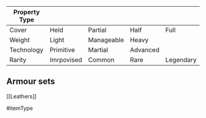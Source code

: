 
| Property Type |            |            |          |           |
| ------------- | ---------- | ---------- | -------- | --------- |
| Cover         | Held       | Partial    | Half     | Full      |
| Weight        | Light      | Manageable | Heavy    |           |
| Technology    | Primitive  | Martial    | Advanced |           |
| Rarity        | Imrpovised | Common     | Rare     | Legendary |

## Armour sets
[[Leathers]]

#itemType 
